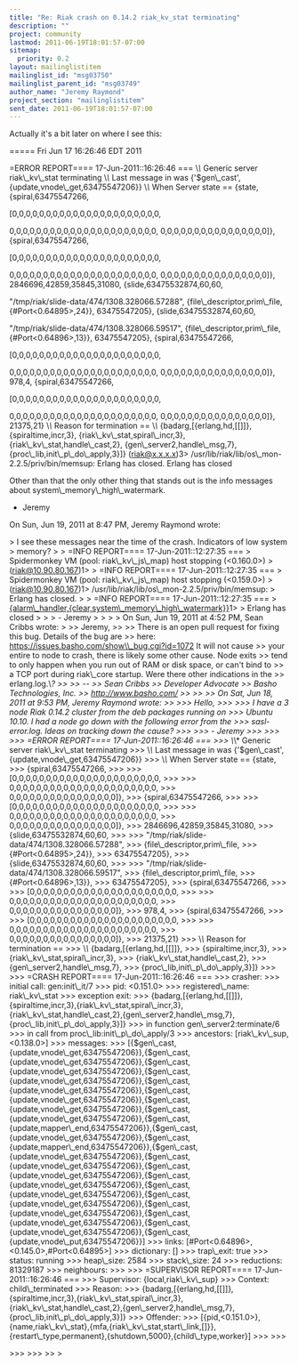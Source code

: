 ```yaml
---
title: "Re: Riak crash on 0.14.2 riak_kv_stat terminating"
description: ""
project: community
lastmod: 2011-06-19T18:01:57-07:00
sitemap:
  priority: 0.2
layout: mailinglistitem
mailinglist_id: "msg03750"
mailinglist_parent_id: "msg03749"
author_name: "Jeremy Raymond"
project_section: "mailinglistitem"
sent_date: 2011-06-19T18:01:57-07:00
---
```



Actually it's a bit later on where I see this:

===== Fri Jun 17 16:26:46 EDT 2011

=ERROR REPORT==== 17-Jun-2011::16:26:46 ===
\\*\\* Generic server riak\\_kv\\_stat terminating
\\*\\* Last message in was {'$gen\\_cast',{update,vnode\\_get,63475547206}}
\\*\\* When Server state == {state,
 {spiral,63475547266,

[0,0,0,0,0,0,0,0,0,0,0,0,0,0,0,0,0,0,0,0,0,0,

 0,0,0,0,0,0,0,0,0,0,0,0,0,0,0,0,0,0,0,0,0,0,
 0,0,0,0,0,0,0,0,0,0,0,0,0,0,0,0]},
 {spiral,63475547266,

[0,0,0,0,0,0,0,0,0,0,0,0,0,0,0,0,0,0,0,0,0,0,

 0,0,0,0,0,0,0,0,0,0,0,0,0,0,0,0,0,0,0,0,0,0,
 0,0,0,0,0,0,0,0,0,0,0,0,0,0,0,0]},
 2846696,42859,35845,31080,
 {slide,63475532874,60,60,

"/tmp/riak/slide-data/474/1308.328066.57288",
 {file\\_descriptor,prim\\_file,
 {#Port&lt;0.64895&gt;,24}},
 63475547205},
 {slide,63475532874,60,60,

"/tmp/riak/slide-data/474/1308.328066.59517",
 {file\\_descriptor,prim\\_file,
 {#Port&lt;0.64896&gt;,13}},
 63475547205},
 {spiral,63475547266,

[0,0,0,0,0,0,0,0,0,0,0,0,0,0,0,0,0,0,0,0,0,0,

 0,0,0,0,0,0,0,0,0,0,0,0,0,0,0,0,0,0,0,0,0,0,
 0,0,0,0,0,0,0,0,0,0,0,0,0,0,0,0]},
 978,4,
 {spiral,63475547266,

[0,0,0,0,0,0,0,0,0,0,0,0,0,0,0,0,0,0,0,0,0,0,

 0,0,0,0,0,0,0,0,0,0,0,0,0,0,0,0,0,0,0,0,0,0,
 0,0,0,0,0,0,0,0,0,0,0,0,0,0,0,0]},
 21375,21}
\\*\\* Reason for termination ==
\\*\\* {badarg,[{erlang,hd,[[]]},
 {spiraltime,incr,3},
 {riak\\_kv\\_stat,spiral\\_incr,3},
 {riak\\_kv\\_stat,handle\\_cast,2},
 {gen\\_server2,handle\\_msg,7},
 {proc\\_lib,init\\_p\\_do\\_apply,3}]}
(riak@x.x.x.x)3&gt; /usr/lib/riak/lib/os\\_mon-2.2.5/priv/bin/memsup: Erlang has
closed.
Erlang has closed


Other than that the only other thing that stands out is the info messages
about system\\_memory\\_high\\_watermark.

- Jeremy


On Sun, Jun 19, 2011 at 8:47 PM, Jeremy Raymond  wrote:

&gt; I see these messages near the time of the crash. Indicators of low system
&gt; memory?
&gt;
&gt; =INFO REPORT==== 17-Jun-2011::12:27:35 ===
&gt; Spidermonkey VM (pool: riak\\_kv\\_js\\_map) host stopping (&lt;0.160.0&gt;)
&gt; (riak@10.90.80.167)1&gt;
&gt; =INFO REPORT==== 17-Jun-2011::12:27:35 ===
&gt; Spidermonkey VM (pool: riak\\_kv\\_js\\_map) host stopping (&lt;0.159.0&gt;)
&gt; (riak@10.90.80.167)1&gt; /usr/lib/riak/lib/os\\_mon-2.2.5/priv/bin/memsup:
&gt; Erlang has closed.
&gt;
&gt; =INFO REPORT==== 17-Jun-2011::12:27:35 ===
&gt; [{alarm\\_handler,{clear,system\\_memory\\_high\\_watermark}}](riak@10.90.80.167)1&gt;
&gt; Erlang has closed
&gt;
&gt;
&gt; - Jeremy
&gt;
&gt;
&gt;
&gt; On Sun, Jun 19, 2011 at 4:52 PM, Sean Cribbs  wrote:
&gt;
&gt;&gt; Jeremy,
&gt;&gt;
&gt;&gt; There is an open pull request for fixing this bug. Details of the bug are
&gt;&gt; here: https://issues.basho.com/show\\_bug.cgi?id=1072 It will not cause
&gt;&gt; your entire to node to crash, there is likely some other cause. Node exits
&gt;&gt; tend to only happen when you run out of RAM or disk space, or can't bind to
&gt;&gt; a TCP port during riak\\_core startup. Were there other indications in the
&gt;&gt; erlang.log.\\*?
&gt;&gt;
&gt;&gt; --
&gt;&gt; Sean Cribbs 
&gt;&gt; Developer Advocate
&gt;&gt; Basho Technologies, Inc.
&gt;&gt; http://www.basho.com/
&gt;&gt;
&gt;&gt;
&gt;&gt; On Sat, Jun 18, 2011 at 9:53 PM, Jeremy Raymond wrote:
&gt;&gt;
&gt;&gt;&gt; Hello,
&gt;&gt;&gt;
&gt;&gt;&gt; I have a 3 node Riak 0.14.2 cluster from the deb packages running on
&gt;&gt;&gt; Ubuntu 10.10. I had a node go down with the following error from the
&gt;&gt;&gt; sasl-error.log. Ideas on tracking down the cause?
&gt;&gt;&gt;
&gt;&gt;&gt; - Jeremy
&gt;&gt;&gt;
&gt;&gt;&gt;
&gt;&gt;&gt; =ERROR REPORT==== 17-Jun-2011::16:26:46 ===
&gt;&gt;&gt; \\*\\* Generic server riak\\_kv\\_stat terminating
&gt;&gt;&gt; \\*\\* Last message in was {'$gen\\_cast',{update,vnode\\_get,63475547206}}
&gt;&gt;&gt; \\*\\* When Server state == {state,
&gt;&gt;&gt; {spiral,63475547266,
&gt;&gt;&gt;
&gt;&gt;&gt; [0,0,0,0,0,0,0,0,0,0,0,0,0,0,0,0,0,0,0,0,0,0,
&gt;&gt;&gt;
&gt;&gt;&gt; 0,0,0,0,0,0,0,0,0,0,0,0,0,0,0,0,0,0,0,0,0,0,
&gt;&gt;&gt; 0,0,0,0,0,0,0,0,0,0,0,0,0,0,0,0]},
&gt;&gt;&gt; {spiral,63475547266,
&gt;&gt;&gt;
&gt;&gt;&gt; [0,0,0,0,0,0,0,0,0,0,0,0,0,0,0,0,0,0,0,0,0,0,
&gt;&gt;&gt;
&gt;&gt;&gt; 0,0,0,0,0,0,0,0,0,0,0,0,0,0,0,0,0,0,0,0,0,0,
&gt;&gt;&gt; 0,0,0,0,0,0,0,0,0,0,0,0,0,0,0,0]},
&gt;&gt;&gt; 2846696,42859,35845,31080,
&gt;&gt;&gt; {slide,63475532874,60,60,
&gt;&gt;&gt;
&gt;&gt;&gt; "/tmp/riak/slide-data/474/1308.328066.57288",
&gt;&gt;&gt; {file\\_descriptor,prim\\_file,
&gt;&gt;&gt; {#Port&lt;0.64895&gt;,24}},
&gt;&gt;&gt; 63475547205},
&gt;&gt;&gt; {slide,63475532874,60,60,
&gt;&gt;&gt;
&gt;&gt;&gt; "/tmp/riak/slide-data/474/1308.328066.59517",
&gt;&gt;&gt; {file\\_descriptor,prim\\_file,
&gt;&gt;&gt; {#Port&lt;0.64896&gt;,13}},
&gt;&gt;&gt; 63475547205},
&gt;&gt;&gt; {spiral,63475547266,
&gt;&gt;&gt;
&gt;&gt;&gt; [0,0,0,0,0,0,0,0,0,0,0,0,0,0,0,0,0,0,0,0,0,0,
&gt;&gt;&gt;
&gt;&gt;&gt; 0,0,0,0,0,0,0,0,0,0,0,0,0,0,0,0,0,0,0,0,0,0,
&gt;&gt;&gt; 0,0,0,0,0,0,0,0,0,0,0,0,0,0,0,0]},
&gt;&gt;&gt; 978,4,
&gt;&gt;&gt; {spiral,63475547266,
&gt;&gt;&gt;
&gt;&gt;&gt; [0,0,0,0,0,0,0,0,0,0,0,0,0,0,0,0,0,0,0,0,0,0,
&gt;&gt;&gt;
&gt;&gt;&gt; 0,0,0,0,0,0,0,0,0,0,0,0,0,0,0,0,0,0,0,0,0,0,
&gt;&gt;&gt; 0,0,0,0,0,0,0,0,0,0,0,0,0,0,0,0]},
&gt;&gt;&gt; 21375,21}
&gt;&gt;&gt; \\*\\* Reason for termination ==
&gt;&gt;&gt; \\*\\* {badarg,[{erlang,hd,[[]]},
&gt;&gt;&gt; {spiraltime,incr,3},
&gt;&gt;&gt; {riak\\_kv\\_stat,spiral\\_incr,3},
&gt;&gt;&gt; {riak\\_kv\\_stat,handle\\_cast,2},
&gt;&gt;&gt; {gen\\_server2,handle\\_msg,7},
&gt;&gt;&gt; {proc\\_lib,init\\_p\\_do\\_apply,3}]}
&gt;&gt;&gt;
&gt;&gt;&gt; =CRASH REPORT==== 17-Jun-2011::16:26:46 ===
&gt;&gt;&gt; crasher:
&gt;&gt;&gt; initial call: gen:init\\_it/7
&gt;&gt;&gt; pid: &lt;0.151.0&gt;
&gt;&gt;&gt; registered\\_name: riak\\_kv\\_stat
&gt;&gt;&gt; exception exit:
&gt;&gt;&gt; {badarg,[{erlang,hd,[[]]},{spiraltime,incr,3},{riak\\_kv\\_stat,spiral\\_incr,3},{riak\\_kv\\_stat,handle\\_cast,2},{gen\\_server2,handle\\_msg,7},{proc\\_lib,init\\_p\\_do\\_apply,3}]}
&gt;&gt;&gt; in function gen\\_server2:terminate/6
&gt;&gt;&gt; in call from proc\\_lib:init\\_p\\_do\\_apply/3
&gt;&gt;&gt; ancestors: [riak\\_kv\\_sup,&lt;0.138.0&gt;]
&gt;&gt;&gt; messages:
&gt;&gt;&gt; [{$gen\\_cast,{update,vnode\\_get,63475547206}},{$gen\\_cast,{update,vnode\\_get,63475547206}},{$gen\\_cast,{update,vnode\\_get,63475547206}},{$gen\\_cast,{update,vnode\\_get,63475547206}},{$gen\\_cast,{update,vnode\\_get,63475547206}},{$gen\\_cast,{update,vnode\\_get,63475547206}},{$gen\\_cast,{update,vnode\\_get,63475547206}},{$gen\\_cast,{update,vnode\\_get,63475547206}},{$gen\\_cast,{update,mapper\\_end,63475547206}},{$gen\\_cast,{update,vnode\\_get,63475547206}},{$gen\\_cast,{update,mapper\\_end,63475547206}},{$gen\\_cast,{update,vnode\\_get,63475547206}},{$gen\\_cast,{update,vnode\\_get,63475547206}},{$gen\\_cast,{update,vnode\\_get,63475547206}},{$gen\\_cast,{update,vnode\\_get,63475547206}},{$gen\\_cast,{update,vnode\\_get,63475547206}},{$gen\\_cast,{update,vnode\\_get,63475547206}},{$gen\\_cast,{update,vnode\\_get,63475547206}},{$gen\\_cast,{update,vnode\\_get,63475547206}},{$gen\\_cast,{update,vnode\\_get,63475547206}},{$gen\\_cast,{update,vnode\\_put,63475547206}}]
&gt;&gt;&gt; links: [#Port&lt;0.64896&gt;,&lt;0.145.0&gt;,#Port&lt;0.64895&gt;]
&gt;&gt;&gt; dictionary: []
&gt;&gt;&gt; trap\\_exit: true
&gt;&gt;&gt; status: running
&gt;&gt;&gt; heap\\_size: 2584
&gt;&gt;&gt; stack\\_size: 24
&gt;&gt;&gt; reductions: 81329187
&gt;&gt;&gt; neighbours:
&gt;&gt;&gt;
&gt;&gt;&gt; =SUPERVISOR REPORT==== 17-Jun-2011::16:26:46 ===
&gt;&gt;&gt; Supervisor: {local,riak\\_kv\\_sup}
&gt;&gt;&gt; Context: child\\_terminated
&gt;&gt;&gt; Reason:
&gt;&gt;&gt; {badarg,[{erlang,hd,[[]]},{spiraltime,incr,3},{riak\\_kv\\_stat,spiral\\_incr,3},{riak\\_kv\\_stat,handle\\_cast,2},{gen\\_server2,handle\\_msg,7},{proc\\_lib,init\\_p\\_do\\_apply,3}]}
&gt;&gt;&gt; Offender:
&gt;&gt;&gt; [{pid,&lt;0.151.0&gt;},{name,riak\\_kv\\_stat},{mfa,{riak\\_kv\\_stat,start\\_link,[]}},{restart\\_type,permanent},{shutdown,5000},{child\\_type,worker}]
&gt;&gt;&gt;
&gt;&gt;&gt;

&gt;&gt;&gt;
&gt;&gt;&gt;
&gt;&gt;
&gt;
